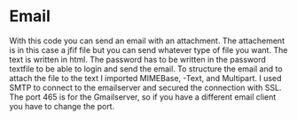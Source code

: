 # Email

With this code you can send an email with an attachment.
The attachement is in this case a jfif file but you can send whatever type of file you want.
The text is written in html.
The password has to be written in the password textfile to be able to login and send the email.
To structure the email and to attach the file to the text I imported MIMEBase, -Text, and Multipart.
I used SMTP to connect to the emailserver and secured the connection with SSL.
The port 465 is for the Gmailserver, so if you have a different email client you have to change the port.
